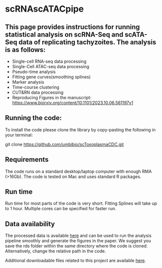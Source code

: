 # scRNAscATACpipe

## This page provides instructions for running statistical analysis on scRNA-Seq and scATA-Seq data of replicating tachyzoites. The analysis is as follows:

* Single-cell RNA-seq data processing
* Single-Cell ATAC-seq data processing
* Pseudo-time analysis
* Fitting gene curves(smoothing splines)
* Marker analysis
* Time-course clustering
* CUT&RN data processing
* Reproducing Figures in the manuscript: https://www.biorxiv.org/content/10.1101/2023.10.06.561197v1

## Running the code:

To install the code please clone the library by copy-pasting the following in your terminal:

git clone https://github.com/umbibio/scToxoplasmaCDC.git

## Requirements
The code runs on a standard desktop/laptop computer with enough RMA (>16Gb). The code is tested on Mac and uses standard R packages. 

## Run time
Run time for most parts of the code is very short. Fitting Splines will take up to 1 hour. Multiple cores can be specified for faster run.

## Data availability
The processed data is available [here](https://umbibio.math.umb.edu/toxosc/assets/public-data/preprocessed/rds_ME49_59.zip) and can be used to run the analysis pipeline smoothly and generate the figures in the paper. We suggest you save the rds folder within the same directory where the code is cloned. Alternatively, change the relative path in the code.

Additional downloadable files related to this project are available [here](https://umbibio.math.umb.edu/toxosc/data).
